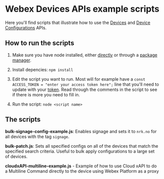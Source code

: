 # Webex Devices APIs example scripts

Here you'll find scripts that illustrate how to use the [Devices](https://developer.webex.com/docs/api/v1/devices) and [Device Configurations](https://developer.webex.com/docs/api/v1/device-configurations) APIs.

## How to run the scripts

1. Make sure you have node installed, either [directly](https://nodejs.org/en/download/) or through a [package manager](https://nodejs.org/en/download/package-manager/).

2. Install depencies: `npm install`

3. Edit the script you want to run. Most will for example have a `const ACCESS_TOKEN = "enter your access token here";` line that you'll need to update with your [token](https://developer.webex.com/docs/api/getting-started#accounts-and-authentication). Read through the comments in the script to see if there is more you need to fill in.

4. Run the script: `node <script name>`

## The scripts

**bulk-signage-config-example.js**: Enables signage and sets it to `nrk.no` for all devices with the tag `signage`.

**bulk-patch.js**: Sets all specified configs on all of the devices that match the specified search criteria. Useful to bulk apply configurations to a large set of devices.

**cloudxAPI-multiline-example.js** - Example of how to use Cloud xAPI to do a Multiline Command directly to the device using Webex Platform as a proxy
